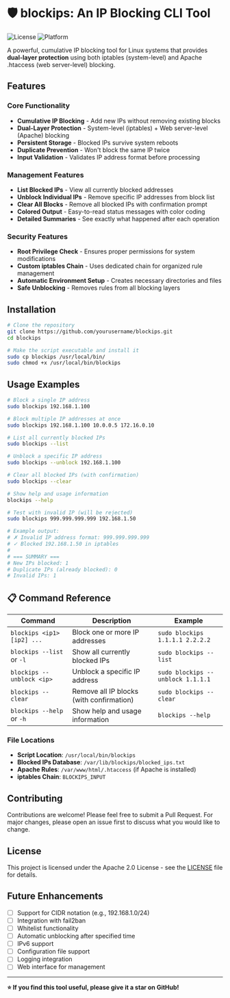 # 🛡️ blockips: An IP Blocking CLI Tool

![License](https://img.shields.io/badge/license-Apache%202.0-blue.svg)
![Platform](https://img.shields.io/badge/platform-Linux-green.svg)

A powerful, cumulative IP blocking tool for Linux systems that provides **dual-layer protection** using both iptables (system-level) and Apache .htaccess (web server-level) blocking.

## Features

### **Core Functionality**
- **Cumulative IP Blocking** - Add new IPs without removing existing blocks
- **Dual-Layer Protection** - System-level (iptables) + Web server-level (Apache) blocking
- **Persistent Storage** - Blocked IPs survive system reboots
- **Duplicate Prevention** - Won't block the same IP twice
- **Input Validation** - Validates IP address format before processing

### **Management Features**
- **List Blocked IPs** - View all currently blocked addresses
- **Unblock Individual IPs** - Remove specific IP addresses from block list
- **Clear All Blocks** - Remove all blocked IPs with confirmation prompt
- **Colored Output** - Easy-to-read status messages with color coding
- **Detailed Summaries** - See exactly what happened after each operation

### **Security Features**
- **Root Privilege Check** - Ensures proper permissions for system modifications
- **Custom iptables Chain** - Uses dedicated chain for organized rule management
- **Automatic Environment Setup** - Creates necessary directories and files
- **Safe Unblocking** - Removes rules from all blocking layers

## Installation

```bash
# Clone the repository
git clone https://github.com/yourusername/blockips.git
cd blockips

# Make the script executable and install it
sudo cp blockips /usr/local/bin/
sudo chmod +x /usr/local/bin/blockips
```

## Usage Examples

```bash
# Block a single IP address
sudo blockips 192.168.1.100

# Block multiple IP addresses at once
sudo blockips 192.168.1.100 10.0.0.5 172.16.0.10

# List all currently blocked IPs
sudo blockips --list

# Unblock a specific IP address
sudo blockips --unblock 192.168.1.100

# Clear all blocked IPs (with confirmation)
sudo blockips --clear

# Show help and usage information
blockips --help

# Test with invalid IP (will be rejected)
sudo blockips 999.999.999.999 192.168.1.50

# Example output:
# ✗ Invalid IP address format: 999.999.999.999
# ✓ Blocked 192.168.1.50 in iptables
# 
# === SUMMARY ===
# New IPs blocked: 1
# Duplicate IPs (already blocked): 0
# Invalid IPs: 1
```

## 📋 Command Reference

| Command | Description | Example |
|---------|-------------|---------|
| `blockips <ip1> [ip2] ...` | Block one or more IP addresses | `sudo blockips 1.1.1.1 2.2.2.2` |
| `blockips --list` or `-l` | Show all currently blocked IPs | `sudo blockips --list` |
| `blockips --unblock <ip>` | Unblock a specific IP address | `sudo blockips --unblock 1.1.1.1` |
| `blockips --clear` | Remove all IP blocks (with confirmation) | `sudo blockips --clear` |
| `blockips --help` or `-h` | Show help and usage information | `blockips --help` |

### File Locations

- **Script Location**: `/usr/local/bin/blockips`
- **Blocked IPs Database**: `/var/lib/blockips/blocked_ips.txt`
- **Apache Rules**: `/var/www/html/.htaccess` (if Apache is installed)
- **iptables Chain**: `BLOCKIPS_INPUT`

## Contributing

Contributions are welcome! Please feel free to submit a Pull Request. For major changes, please open an issue first to discuss what you would like to change.

## License

This project is licensed under the Apache 2.0 License - see the [LICENSE](LICENSE) file for details.

## Future Enhancements

- [ ] Support for CIDR notation (e.g., 192.168.1.0/24)
- [ ] Integration with fail2ban
- [ ] Whitelist functionality
- [ ] Automatic unblocking after specified time
- [ ] IPv6 support
- [ ] Configuration file support
- [ ] Logging integration
- [ ] Web interface for management

---

**⭐ If you find this tool useful, please give it a star on GitHub!**
